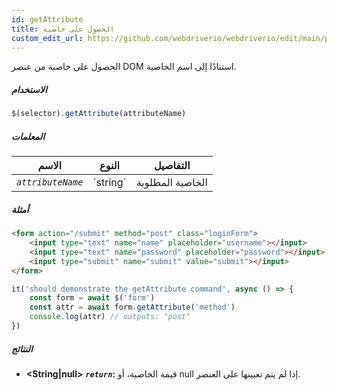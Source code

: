 ```yaml
---
id: getAttribute
title: الحصول على خاصية
custom_edit_url: https://github.com/webdriverio/webdriverio/edit/main/packages/webdriverio/src/commands/element/getAttribute.ts
---
```


الحصول على خاصية من عنصر DOM استنادًا إلى اسم الخاصية.

##### الاستخدام

```js
$(selector).getAttribute(attributeName)
```

##### المعلمات

<table>
  <thead>
    <tr>
      <th>الاسم</th><th>النوع</th><th>التفاصيل</th>
    </tr>
  </thead>
  <tbody>
    <tr>
      <td><code><var>attributeName</var></code></td>
      <td>`string`</td>
      <td>الخاصية المطلوبة</td>
    </tr>
  </tbody>
</table>

##### أمثلة

```html title="index.html"
<form action="/submit" method="post" class="loginForm">
    <input type="text" name="name" placeholder="username"></input>
    <input type="text" name="password" placeholder="password"></input>
    <input type="submit" name="submit" value="submit"></input>
</form>
```

```js title="getAttribute.js"
it('should demonstrate the getAttribute command', async () => {
    const form = await $('form')
    const attr = await form.getAttribute('method')
    console.log(attr) // outputs: "post"
})
```

##### النتائج

- **&lt;String|null&gt;**
            **<code><var>return</var></code>:**  قيمة الخاصية، أو null إذا لم يتم تعيينها على العنصر.